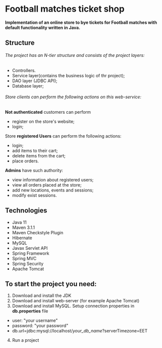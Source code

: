 # Football matches ticket shop 

**Implementation of an online store to bye tickets for Football matches with default functionality written in Java.**

## Structure

###### The project has an N-tier structure and consists of the project layers:

* Controllers.
* Service layer(contains the business logic of thr project);
* DAO layer (JDBC API);
* Database layer;


###### Store clients can perform the following actions on this web-service: 

**Not authenticated** customers can perform

* register on the store's website;
* login;

Store **registered Users** can perform the following actions:

* login;
* add items to their cart;
* delete items from the cart;
* place orders.

**Admins** have such authority:

* view information about registered users;
* view all orders placed at the store;
* add new locations, events and sessions;
* modify exist sessions.

## Technologies

* Java 11
* Maven 3.1.1
* Maven Checkstyle Plugin
* Hibernate
* MySQL
* Javax Servlet API
* Spring Framework
* Spring MVC
* Spring Security
* Apache Tomcat

## To start the project you need:

1. Download and install the JDK
2. Download and install web-server (for example Apache Tomcat)
3. Download and install MySQL. Setup connection properties in **db.properties** file
* user: "your username"
* password: "your password"
* db.url=jdbc:mysql://localhost/*your_db_name*?serverTimezone=EET
4. Run a project

